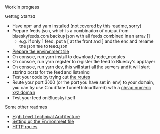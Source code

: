 Work in progress

Getting Started
- Have npm and yarn installed (not covered by this readme, sorry)
- Prepare feeds.json, which is a combination of output from blueskyfeeds.com backup json with all feeds combined in an array []
  - e.g. if only 1 feed, put a [ at the front and ] and the end and rename the json file to feed.json
- [Prepare the environment file](docs/env.md)
- On console, run yarn install to download /node_modules
- On console, run yarn register to register the feed to Bluesky's app layer
- On console, run yarn dev, this will start all the servers and it will start storing posts for the feed and listening
- Test your code by trying out [the routes](docs/http.md)
- Route your port 3000 (or the port you have set in .env) to your domain, you can try use Cloudflare Tunnel (cloudflared) with a [cheap numeric xyz domain](https://www.reddit.com/r/homelab/comments/vtqg9m/psa_any_xyz_domain_of_the_format_69_digitsxyz_is/)
- Test your feed on Bluesky itself


Some other readmes
- [High Level Technical Architecture](docs/architecture.md)
- [Setting up the Environment file](docs/env.md)
- [HTTP routes](docs/http.md)